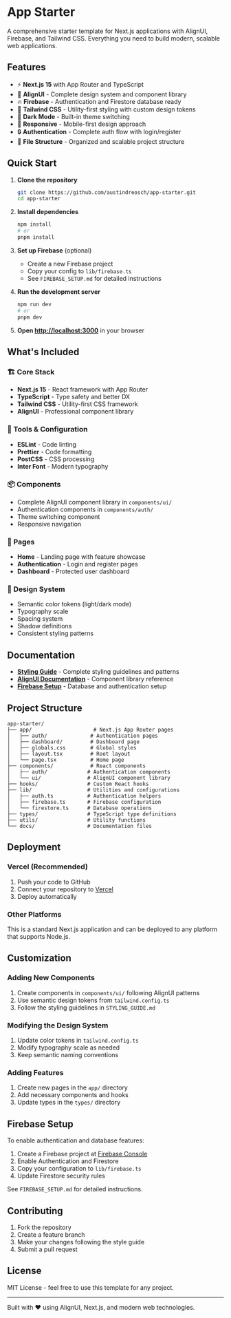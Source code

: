 # App Starter

A comprehensive starter template for Next.js applications with AlignUI, Firebase, and Tailwind CSS. Everything you need to build modern, scalable web applications.

## Features

- ⚡ **Next.js 15** with App Router and TypeScript
- 🎨 **AlignUI** - Complete design system and component library
- 🔥 **Firebase** - Authentication and Firestore database ready
- 🎨 **Tailwind CSS** - Utility-first styling with custom design tokens
- 🌙 **Dark Mode** - Built-in theme switching
- 📱 **Responsive** - Mobile-first design approach
- 🔒 **Authentication** - Complete auth flow with login/register
- 📁 **File Structure** - Organized and scalable project structure

## Quick Start

1. **Clone the repository**
   ```bash
   git clone https://github.com/austindreosch/app-starter.git
   cd app-starter
   ```

2. **Install dependencies**
   ```bash
   npm install
   # or
   pnpm install
   ```

3. **Set up Firebase** (optional)
   - Create a new Firebase project
   - Copy your config to `lib/firebase.ts`
   - See `FIREBASE_SETUP.md` for detailed instructions

4. **Run the development server**
   ```bash
   npm run dev
   # or
   pnpm dev
   ```

5. **Open [http://localhost:3000](http://localhost:3000)** in your browser

## What's Included

### 🏗️ Core Stack
- **Next.js 15** - React framework with App Router
- **TypeScript** - Type safety and better DX
- **Tailwind CSS** - Utility-first CSS framework
- **AlignUI** - Professional component library

### 🔧 Tools & Configuration
- **ESLint** - Code linting
- **Prettier** - Code formatting
- **PostCSS** - CSS processing
- **Inter Font** - Modern typography

### 📦 Components
- Complete AlignUI component library in `components/ui/`
- Authentication components in `components/auth/`
- Theme switching component
- Responsive navigation

### 📄 Pages
- **Home** - Landing page with feature showcase
- **Authentication** - Login and register pages
- **Dashboard** - Protected user dashboard

### 🎨 Design System
- Semantic color tokens (light/dark mode)
- Typography scale
- Spacing system
- Shadow definitions
- Consistent styling patterns

## Documentation

- **[Styling Guide](./STYLING_GUIDE.md)** - Complete styling guidelines and patterns
- **[AlignUI Documentation](./align-ui-documentation.md)** - Component library reference
- **[Firebase Setup](./FIREBASE_SETUP.md)** - Database and authentication setup

## Project Structure

```
app-starter/
├── app/                    # Next.js App Router pages
│   ├── auth/              # Authentication pages
│   ├── dashboard/         # Dashboard page
│   ├── globals.css        # Global styles
│   ├── layout.tsx         # Root layout
│   └── page.tsx           # Home page
├── components/            # React components
│   ├── auth/             # Authentication components
│   └── ui/               # AlignUI component library
├── hooks/                # Custom React hooks
├── lib/                  # Utilities and configurations
│   ├── auth.ts           # Authentication helpers
│   ├── firebase.ts       # Firebase configuration
│   └── firestore.ts      # Database operations
├── types/                # TypeScript type definitions
├── utils/                # Utility functions
└── docs/                 # Documentation files
```

## Deployment

### Vercel (Recommended)
1. Push your code to GitHub
2. Connect your repository to [Vercel](https://vercel.com)
3. Deploy automatically

### Other Platforms
This is a standard Next.js application and can be deployed to any platform that supports Node.js.

## Customization

### Adding New Components
1. Create components in `components/ui/` following AlignUI patterns
2. Use semantic design tokens from `tailwind.config.ts`
3. Follow the styling guidelines in `STYLING_GUIDE.md`

### Modifying the Design System
1. Update color tokens in `tailwind.config.ts`
2. Modify typography scale as needed
3. Keep semantic naming conventions

### Adding Features
1. Create new pages in the `app/` directory
2. Add necessary components and hooks
3. Update types in the `types/` directory

## Firebase Setup

To enable authentication and database features:

1. Create a Firebase project at [Firebase Console](https://console.firebase.google.com)
2. Enable Authentication and Firestore
3. Copy your configuration to `lib/firebase.ts`
4. Update Firestore security rules

See `FIREBASE_SETUP.md` for detailed instructions.

## Contributing

1. Fork the repository
2. Create a feature branch
3. Make your changes following the style guide
4. Submit a pull request

## License

MIT License - feel free to use this template for any project.

---

Built with ❤️ using AlignUI, Next.js, and modern web technologies.